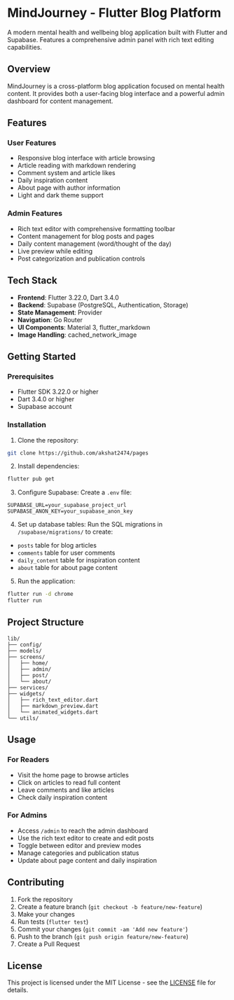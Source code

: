 # MindJourney - Flutter Blog Platform

A modern mental health and wellbeing blog application built with Flutter and Supabase. Features a comprehensive admin panel with rich text editing capabilities.

## Overview

MindJourney is a cross-platform blog application focused on mental health content. It provides both a user-facing blog interface and a powerful admin dashboard for content management.

## Features

### User Features
- Responsive blog interface with article browsing
- Article reading with markdown rendering
- Comment system and article likes
- Daily inspiration content
- About page with author information
- Light and dark theme support

### Admin Features
- Rich text editor with comprehensive formatting toolbar
- Content management for blog posts and pages
- Daily content management (word/thought of the day)
- Live preview while editing
- Post categorization and publication controls

## Tech Stack

- **Frontend**: Flutter 3.22.0, Dart 3.4.0
- **Backend**: Supabase (PostgreSQL, Authentication, Storage)
- **State Management**: Provider
- **Navigation**: Go Router
- **UI Components**: Material 3, flutter_markdown
- **Image Handling**: cached_network_image

## Getting Started

### Prerequisites
- Flutter SDK 3.22.0 or higher
- Dart 3.4.0 or higher
- Supabase account

### Installation

1. Clone the repository:
```bash
git clone https://github.com/akshat2474/pages
```

2. Install dependencies:
```bash
flutter pub get
```

3. Configure Supabase:
Create a `.env` file:
```env
SUPABASE_URL=your_supabase_project_url
SUPABASE_ANON_KEY=your_supabase_anon_key
```

4. Set up database tables:
Run the SQL migrations in `/supabase/migrations/` to create:
- `posts` table for blog articles
- `comments` table for user comments
- `daily_content` table for inspiration content
- `about` table for about page content

5. Run the application:
```bash
flutter run -d chrome  
flutter run           
```

## Project Structure

```
lib/
├── config/          
├── models/         
├── screens/         
│   ├── home/     
│   ├── admin/       
│   ├── post/       
│   └── about/       
├── services/         
├── widgets/         
│   ├── rich_text_editor.dart
│   ├── markdown_preview.dart
│   └── animated_widgets.dart
└── utils/         
```

## Usage

### For Readers
- Visit the home page to browse articles
- Click on articles to read full content
- Leave comments and like articles
- Check daily inspiration content

### For Admins
- Access `/admin` to reach the admin dashboard
- Use the rich text editor to create and edit posts
- Toggle between editor and preview modes
- Manage categories and publication status
- Update about page content and daily inspiration

## Contributing

1. Fork the repository
2. Create a feature branch (`git checkout -b feature/new-feature`)
3. Make your changes
4. Run tests (`flutter test`)
5. Commit your changes (`git commit -am 'Add new feature'`)
6. Push to the branch (`git push origin feature/new-feature`)
7. Create a Pull Request

## License

This project is licensed under the MIT License - see the [LICENSE](LICENSE) file for details.

